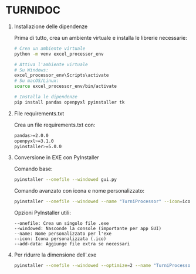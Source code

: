 # TURNIDOC

1. Installazione delle dipendenze

    Prima di tutto, crea un ambiente virtuale e installa le librerie necessarie:
    ```bash
    # Crea un ambiente virtuale
    python -m venv excel_processor_env

    # Attiva l'ambiente virtuale
    # Su Windows:
    excel_processor_env\Scripts\activate
    # Su macOS/Linux:
    source excel_processor_env/bin/activate

    # Installa le dipendenze
    pip install pandas openpyxl pyinstaller tk
    ```

2. File requirements.txt

    Crea un file requirements.txt con:
    ```bash
    pandas>=2.0.0
    openpyxl>=3.1.0
    pyinstaller>=5.0.0
    ```

3. Conversione in EXE con PyInstaller

    Comando base:
    ```bash
    pyinstaller --onefile --windowed gui.py
    ```
    Comando avanzato con icona e nome personalizzato:
    ```bash
    pyinstaller --onefile --windowed --name "TurniProcessor" --icon=icon.ico gui.py
    ```
    Opzioni PyInstaller utili:
    ```
    --onefile: Crea un singolo file .exe
    --windowed: Nasconde la console (importante per app GUI)
    --name: Nome personalizzato per l'exe
    --icon: Icona personalizzata (.ico)
    --add-data: Aggiunge file extra se necessari
    ```

4. Per ridurre la dimensione dell'.exe
    ```bash
    pyinstaller --onefile --windowed --optimize=2 --name "TurniProcessor" --icon=icon.ico gui.py
    ```
